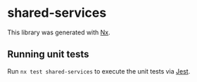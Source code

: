 # shared-services

This library was generated with [Nx](https://nx.dev).

## Running unit tests

Run `nx test shared-services` to execute the unit tests via [Jest](https://jestjs.io).
